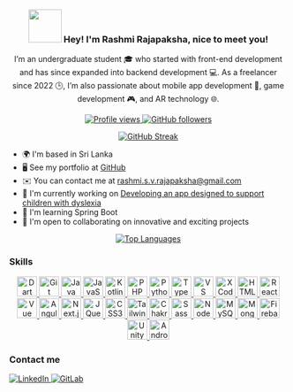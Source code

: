 <h3 align="center">
  <img src="https://user-images.githubusercontent.com/18350557/176309783-0785949b-9127-417c-8b55-ab5a4333674e.gif" width="60"/> 
  Hey! I'm Rashmi Rajapaksha, nice to meet you!
</h3>

<p align="center">
  I’m an undergraduate student 🎓 who started with front-end development and has since expanded into backend development 💻. As a freelancer since 2022 🕒, I’m also passionate about mobile app development 📱, game development 🎮, and AR technology 🌐.
</p>

<p align="center">
  <a href="https://www.github.com/RashSVR" target="_blank" rel="noreferrer">
    <img src="https://img.shields.io/github/followers/RashSVR?label=Profile%20views&style=for-the-badge&color=0891b2&labelColor=1c1917" alt="Profile views" />
  </a>
  <a href="https://www.github.com/RashSVR" target="_blank" rel="noreferrer">
    <img src="https://img.shields.io/github/followers/RashSVR?logo=github&style=for-the-badge&color=0891b2&labelColor=1c1917" alt="GitHub followers" />
  </a>
</p>

<p align="center">
<a href="https://git.io/streak-stats"><img src="https://github-readme-streak-stats.herokuapp.com?user=RashSVR&theme=nightowl&hide_border=true&exclude_days=Sun%2CMon%2CTue%2CWed%2CThu%2CFri%2CSat" alt="GitHub Streak" /></a>
</p>


<ul>
  <li>🌍 I'm based in Sri Lanka</li>
  <li>🖥️ See my portfolio at <a href="http://github.com/RashSVR" target="_blank" rel="noreferrer">GitHub</a></li>
  <li>✉️ You can contact me at <a href="mailto:rashmi.s.v.rajapaksha@gmail.com">rashmi.s.v.rajapaksha@gmail.com</a></li>
  <li>🚀 I'm currently working on <a href="http://github.com/RashSVR" target="_blank" rel="noreferrer">Developing an app designed to support children with dyslexia</a></li>
  <li>🧠 I'm learning Spring Boot</li>
  <li>🤝 I'm open to collaborating on innovative and exciting projects</li>
</ul>

<p align="center">
 <a href="https://github.com/RashSVR" align="left"><img src="https://github-readme-stats.vercel.app/api/top-langs/?username=RashSVR&langs_count=10&title_color=0891b2&text_color=ffffff&icon_color=ffffff&bg_color=1c1917&hide_border=true&locale=en&custom_title=Top%40%Languages" alt="Top Languages" /></a>
</p>

<h3>Skills</h3>

<p align="center">
  <a href="https://dart.dev/" target="_blank" rel="noreferrer">
    <img src="https://img.icons8.com/color/36/000000/dart.png" width="36" height="36" alt="Dart" />
  </a>
  <a href="https://git-scm.com/" target="_blank" rel="noreferrer">
    <img src="https://img.icons8.com/color/36/000000/git.png" width="36" height="36" alt="Git" />
  </a>
  <a href="https://www.oracle.com/java/" target="_blank" rel="noreferrer">
    <img src="https://img.icons8.com/color/36/000000/java-coffee-cup-logo.png" width="36" height="36" alt="Java" />
  </a>
  <a href="https://developer.mozilla.org/en-US/docs/Web/JavaScript" target="_blank" rel="noreferrer">
    <img src="https://img.icons8.com/color/36/000000/javascript.png" width="36" height="36" alt="JavaScript" />
  </a>
  <a href="https://kotlinlang.org/" target="_blank" rel="noreferrer">
    <img src="https://img.icons8.com/color/36/000000/kotlin.png" width="36" height="36" alt="Kotlin" />
  </a>
  <a href="https://www.php.net/" target="_blank" rel="noreferrer">
    <img src="https://img.icons8.com/color/36/000000/php.png" width="36" height="36" alt="PHP" />
  </a>
  <a href="https://www.python.org/" target="_blank" rel="noreferrer">
    <img src="https://img.icons8.com/color/36/000000/python.png" width="36" height="36" alt="Python" />
  </a>
  <a href="https://www.typescriptlang.org/" target="_blank" rel="noreferrer">
    <img src="https://img.icons8.com/color/36/000000/typescript.png" width="36" height="36" alt="TypeScript" />
  </a>
  <a href="https://code.visualstudio.com/" target="_blank" rel="noreferrer">
    <img src="https://img.icons8.com/color/36/000000/visual-studio-code-2019.png" width="36" height="36" alt="VS Code" />
  </a>
  <a href="https://www.xcode.com" target="_blank" rel="noreferrer">
    <img src="https://img.icons8.com/color/36/000000/xcode.png" width="36" height="36" alt="XCode" />
  </a>
  <a href="https://developer.mozilla.org/en-US/docs/Glossary/HTML5" target="_blank" rel="noreferrer">
    <img src="https://img.icons8.com/color/36/000000/html-5.png" width="36" height="36" alt="HTML5" />
  </a>
  <a href="https://reactjs.org/" target="_blank" rel="noreferrer">
    <img src="https://img.icons8.com/color/36/000000/react-native.png" width="36" height="36" alt="React" />
  </a>
  <a href="https://vuejs.org/" target="_blank" rel="noreferrer">
    <img src="https://img.icons8.com/color/36/000000/vue-js.png" width="36" height="36" alt="Vue" />
  </a>
  <a href="https://angular.io/" target="_blank" rel="noreferrer">
    <img src="https://img.icons8.com/color/36/000000/angularjs.png" width="36" height="36" alt="Angular" />
  </a>
  <a href="https://nextjs.org/docs" target="_blank" rel="noreferrer">
    <img src="https://img.icons8.com/color/36/5A545A/nextjs.png" width="36" height="36" alt="Next.js" />
  </a>
  <a href="https://jquery.com/" target="_blank" rel="noreferrer">
    <img src="https://img.icons8.com/ios/36/ffffff/jquery.png" width="36" height="36" alt="JQuery" />
  </a>
  <a href="https://www.w3.org/TR/CSS/#css" target="_blank" rel="noreferrer">
    <img src="https://img.icons8.com/color/36/000000/css3.png" width="36" height="36" alt="CSS3" />
  </a>
  <a href="https://tailwindcss.com/" target="_blank" rel="noreferrer">
    <img src="https://img.icons8.com/color/36/000000/tailwindcss.png" width="36" height="36" alt="TailwindCSS" />
  </a>
  <a href="https://chakra-ui.com/" target="_blank" rel="noreferrer">
    <img src="https://img.icons8.com/color/36/000000/chakra-ui.png" width="36" height="36" alt="Chakra UI" />
  </a>
  <a href="https://sass-lang.com/" target="_blank" rel="noreferrer">
    <img src="https://img.icons8.com/color/36/000000/sass.png" width="36" height="36" alt="Sass" />
  </a>
  <a href="https://nodejs.org/en/" target="_blank" rel="noreferrer">
    <img src="https://img.icons8.com/color/36/000000/nodejs.png" width="36" height="36" alt="NodeJS" />
  </a>
  <a href="https://www.mysql.com/" target="_blank" rel="noreferrer">
    <img src="https://img.icons8.com/color/36/000000/mysql.png" width="36" height="36" alt="MySQL" />
  </a>
  <a href="https://www.mongodb.com/" target="_blank" rel="noreferrer">
    <img src="https://img.icons8.com/color/36/000000/mongodb.png" width="36" height="36" alt="MongoDB" />
  </a>
  <a href="https://firebase.google.com/" target="_blank" rel="noreferrer">
    <img src="https://img.icons8.com/color/36/000000/firebase.png" width="36" height="36" alt="Firebase" />
  </a>
<a href="https://unity.com/" target="_blank" rel="noreferrer">
  <img src="https://img.icons8.com/color/36/000000/unity.png" width="36" height="36" alt="Unity" />
</a>
<a href="https://developer.android.com/" target="_blank" rel="noreferrer">
  <img src="https://img.icons8.com/color/36/000000/android-os.png" width="36" height="36" alt="Android" />
</a>


</p>


<h3 align="left">Contact me</h3>

<p align="left">
  <a href="https://linkedin.com/in/rashmi-rajapaksha-rashsvr" target="_blank" rel="noreferrer">
    <img src="https://img.shields.io/badge/LinkedIn-Rashmi%20Rajapaksha-%230A66C2?style=for-the-badge&logo=linkedin&logoColor=white" alt="LinkedIn" />
  </a>
  <a href="https://gitlab.com/rashmi-rajapaksha" target="_blank" rel="noreferrer">
    <img src="https://img.shields.io/badge/GitLab-Rashmi%20Rajapaksha-%23181717?style=for-the-badge&logo=gitlab&logoColor=white" alt="GitLab" />
  </a>
</p>
